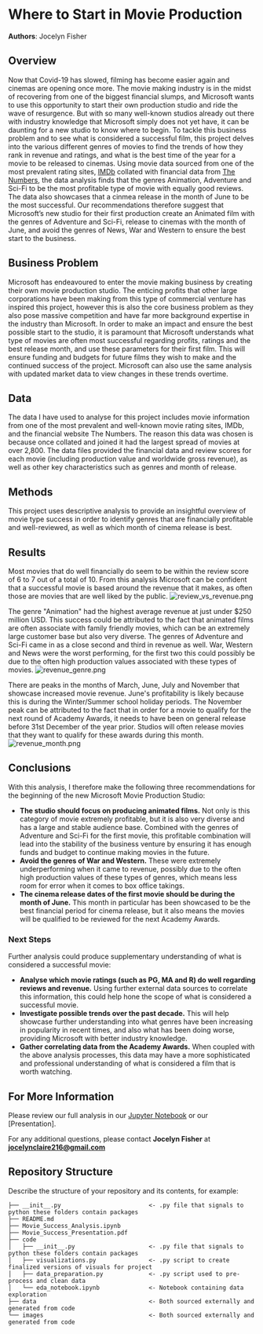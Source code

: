 # Where to Start in Movie Production

**Authors**: Jocelyn Fisher

## Overview

Now that Covid-19 has slowed, filming has become easier again and cinemas are opening once more. The movie making industry is in the midst of recovering from one of the biggest financial slumps, and Microsoft wants to use this opportunity to start their own production studio and ride the wave of resurgence. But with so many well-known studios already out there with industry knowledge that Microsoft simply does not yet have, it can be daunting for a new studio to know where to begin. To tackle this business problem and to see what is considered a successful film, this project delves into the various different genres of movies to find the trends of how they rank in revenue and ratings, and what is the best time of the year for a movie to be released to cinemas. Using movie data sourced from one of the most prevalent rating sites, [IMDb](https://www.imdb.com/) collated with financial data from [The Numbers](https://www.boxofficemojo.com/), the data analysis finds that the genres Animation, Adventure and Sci-Fi to be the most profitable type of movie with equally good reviews. The data also showcases that a cinmea release in the month of June to be the most successful. Our recommendations therefore suggest that Microsoft’s new studio for their first production create an Animated film with the genres of Adventure and Sci-Fi, release to cinemas with the month of June, and avoid the genres of News, War and Western to ensure the best start to the business.


## Business Problem

Microsoft has endeavoured to enter the movie making business by creating their own movie production studio. The enticing profits that other large corporations have been making from this type of commercial venture has inspired this project, however this is also the core business problem as they also pose massive competition and have far more background expertise in the industry than Microsoft. In order to make an impact and ensure the best possible start to the studio, it is paramount that Microsoft understands what type of movies are often most successful regarding profits, ratings and the best release month, and use these parameters for their first film. This will ensure funding and budgets for future films they wish to make and the continued success of the project. Microsoft can also use the same analysis with updated market data to view changes in these trends overtime.


## Data

The data I have used to analyse for this project includes movie information from one of the most prevalent and well-known movie rating sites, IMDb, and the financial website The Numbers. The reason this data was chosen is because once collated and joined it had the largest spread of movies at over 2,800. The data files provided the financial data and review scores for each movie (including production value and worldwide gross revenue), as well as other key characteristics such as genres and month of release.


## Methods

This project uses descriptive analysis to provide an insightful overview of movie type success in order to identify genres that are financially profitable and well-reviewed, as well as which month of cinema release is best.


## Results

Most movies that do well financially do seem to be within the review score of 6 to 7 out of a total of 10. From this analysis Microsoft can be confident that a successful movie is based around the revenue that it makes, as often those are movies that are well liked by the public.
![review_vs_revenue.png](images/review_vs_revenue.png)

The genre "Animation" had the highest average revenue at just under $250 million USD. This success could be attributed to the fact that animated films are often associate with family friendly movies, which can be an extremely large customer base but also very diverse. The genres of Adventure and Sci-Fi came in as a close second and third in revenue as well. War, Western and News were the worst performing, for the first two this could possibly be due to the often high production values associated with these types of movies.
![revenue_genre.png](images/revenue_genre.png)

There are peaks in the months of March, June, July and November that showcase increased movie revenue. June's profitability is likely because this is during the Winter/Summer school holiday periods. The November peak can be attributed to the fact that in order for a movie to qualify for the next round of Academy Awards, it needs to have been on general release before 31st December of the year prior. Studios will often release movies that they want to qualify for these awards during this month.
![revenue_month.png](images/revenue_month.png)

## Conclusions

With this analysis, I therefore make the following three recommendations for the beginning of the new Microsoft Movie Production Studio:

- **The studio should focus on producing animated films.** Not only is this category of movie extremely profitable, but it is also very diverse and has a large and stable audience base. Combined with the genres of Adventure and Sci-Fi for the first movie, this profitable combination will lead into the stability of the business venture by ensuring it has enough funds and budget to continue making movies in the future.
- **Avoid the genres of War and Western.** These were extremely underperforming when it came to revenue, possibly due to the often high production values of these types of genres, which means less room for error when it comes to box office takings. 
- **The cinema release dates of the first movie should be during the month of June.** This month in particular has been showcased to be the best financial period for cinema release, but it also means the movies will be qualified to be reviewed for the next Academy Awards.

### Next Steps
Further analysis could produce supplementary understanding of what is considered a successful movie:

- **Analyse which movie ratings (such as PG, MA and R) do well regarding reviews and revenue.** Using further external data sources to correlate this information, this could help hone the scope of what is considered a successful movie.
- **Investigate possible trends over the past decade.** This will help showcase further understanding into what genres have been increasing in popularity in recent times, and also what has been doing worse, providing Microsoft with better industry knowledge.
- **Gather correlating data from the Academy Awards.** When coupled with the above analysis processes, this data may have a more sophisticated and professional understanding of what is considered a film that is worth watching.


## For More Information

Please review our full analysis in our [Jupyter Notebook](Movie_Success_Analysis.ipynb) or our [Presentation].

For any additional questions, please contact **Jocelyn Fisher** at **[jocelynclaire216@gmail.com](mailto:jocelynclaire216@gmail.com)**

## Repository Structure

Describe the structure of your repository and its contents, for example:

```
├── __init__.py                         <- .py file that signals to python these folders contain packages
├── README.md
├── Movie_Success_Analysis.ipynb
├── Movie_Success_Presentation.pdf
├── code
│   ├── __init__.py                     <- .py file that signals to python these folders contain packages
│   ├── visualizations.py               <- .py script to create finalized versions of visuals for project
│   ├── data_preparation.py             <- .py script used to pre-process and clean data
│   └── eda_notebook.ipynb              <- Notebook containing data exploration
├── data                                <- Both sourced externally and generated from code
└── images                              <- Both sourced externally and generated from code
```
